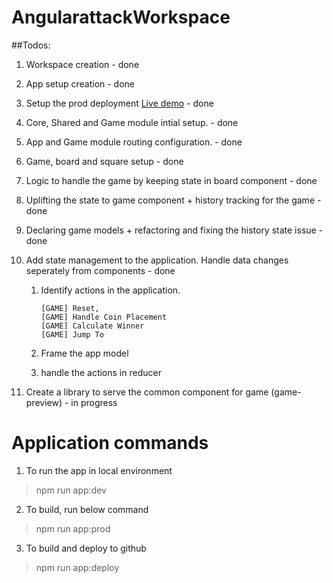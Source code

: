 # AngularattackWorkspace

##Todos:
1. Workspace creation - done
2. App setup creation - done
3. Setup the prod deployment [Live demo](https://mohanramphp.github.io/angularattack-workspace/) - done
4. Core, Shared and Game module intial setup. - done
5. App and Game module routing configuration. - done
6. Game, board and square setup - done
7. Logic to handle the game by keeping state in board component - done
8. Uplifting the state to game component + history tracking for the game - done
9. Declaring game models + refactoring and fixing the history state issue - done
10. Add state management to the application. Handle data changes seperately from components - done

    1. Identify actions in the application.
        ```
        [GAME] Reset,
        [GAME] Handle Coin Placement
        [GAME] Calculate Winner
        [GAME] Jump To
        ```

    2. Frame the app model
    3. handle the actions in reducer
11. Create a library to serve the common component for game (game-preview) - in progress

# Application commands
1. To run the app in local environment
> npm run app:dev
2. To build, run below command
> npm run app:prod
3. To build and deploy to github
> npm run app:deploy
